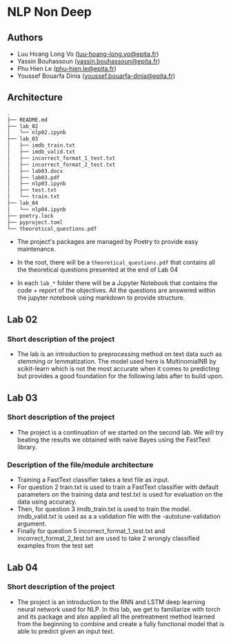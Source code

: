 # NLP Non Deep
## Authors
- Luu Hoang Long Vo (luu-hoang-long.vo@epita.fr)
- Yassin Bouhassoun (yassin.bouhassoun@epita.fr)
- Phu Hien Le (phu-hien.le@epita.fr)
- Youssef Bouarfa Dinia (youssef.bouarfa-dinia@epita.fr)

## Architecture

```bash
.
├── README.md
├── lab_02
│   └── nlp02.ipynb
├── lab_03
│   ├── imdb_train.txt
│   ├── imdb_valid.txt
│   ├── incorrect_format_1_test.txt
│   ├── incorrect_format_2_test.txt
│   ├── lab03.docx
│   ├── lab03.pdf
│   ├── nlp03.ipynb
│   ├── test.txt
│   └── train.txt
├── lab_04
│   └── nlp04.ipynb
├── poetry.lock
├── pyproject.toml
└── theoretical_questions.pdf
```
- The project's packages are managed by Poetry to provide easy maintenance.

- In the root, there will be a `theoretical_questions.pdf` that contains all the theoretical questions presented at the end of Lab 04

- In each `lab_*` folder there will be a Jupyter Notebook that contains the code + report of the objectives. All the questions are answered within the jupyter notebook using markdown to provide structure.

## Lab 02

### Short description of the project

- The lab is an introduction to preprocessing method on text data such as stemming or lemmatization. The model used here is MultinomialNB by scikit-learn which is not the most accurate when it comes to predicting but provides a good foundation for the following labs after to build upon.

## Lab 03

### Short description of the project

- The project is a continuation of we started on the second lab. We will try beating the results we obtained with naive Bayes using the FastText library.

### Description of the file/module architecture

- Training a FastText classifier takes a text file as input.
- For question 2 train.txt is used to train a FastText classifier with default parameters on the training data and test.txt is used for evaluation on the data using accuracy. 
- Then, for question 3 imdb_train.txt is used to train the model. imdb_valid.txt is used as a a validation file with the -autotune-validation argument.
- Finally for question 5 incorrect_format_1_test.txt and incorrect_format_2_test.txt are used to take 2 wrongly classified examples from the test set

## Lab 04

### Short description of the project

- The project is an introduction to the RNN and LSTM deep learning neural network used for NLP. In this lab, we get to familiarize with torch and its package and also applied all the pretreatment method learned from the beginning to combine and create a fully functional model that is able to predict given an input text.